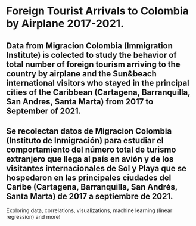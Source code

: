 # Foreign Tourist Arrivals to Colombia by Airplane 2017-2021.

## Data from Migracion Colombia (Immigration Institute) is colected to study the behavior of total number of foreign tourism arriving to the country by airplane and the Sun&beach international visitors who stayed in the principal cities of the Caribbean (Cartagena, Barranquilla, San Andres, Santa Marta) from 2017 to September of 2021. 

## Se recolectan datos de Migracion Colombia (Instituto de Inmigración) para estudiar el comportamiento del número total de turismo extranjero que llega al país en avión y de los visitantes internacionales de Sol y Playa que se hospedaron en las principales ciudades del Caribe (Cartagena, Barranquilla, San Andrés, Santa Marta) de 2017 a septiembre de 2021.

Exploring data, correlations, visualizations, machine learning (linear regression) and more!



